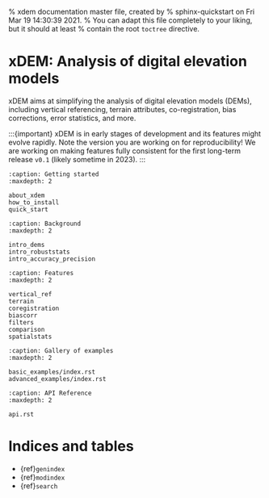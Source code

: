 % xdem documentation master file, created by
% sphinx-quickstart on Fri Mar 19 14:30:39 2021.
% You can adapt this file completely to your liking, but it should at least
% contain the root ``toctree`` directive.

# xDEM: Analysis of digital elevation models

xDEM aims at simplifying the analysis of digital elevation models (DEMs), including vertical referencing,
terrain attributes, co-registration, bias corrections, error statistics, and more.

:::{important}
xDEM is in early stages of development and its features might evolve rapidly. Note the version you are
working on for reproducibility!
We are working on making features fully consistent for the first long-term release `v0.1` (likely sometime in 2023).
:::

```{toctree}
:caption: Getting started
:maxdepth: 2

about_xdem
how_to_install
quick_start
```

```{toctree}
:caption: Background
:maxdepth: 2

intro_dems
intro_robuststats
intro_accuracy_precision
```

```{toctree}
:caption: Features
:maxdepth: 2

vertical_ref
terrain
coregistration
biascorr
filters
comparison
spatialstats
```

```{toctree}
:caption: Gallery of examples
:maxdepth: 2

basic_examples/index.rst
advanced_examples/index.rst
```

```{toctree}
:caption: API Reference
:maxdepth: 2

api.rst
```

# Indices and tables

- {ref}`genindex`
- {ref}`modindex`
- {ref}`search`
